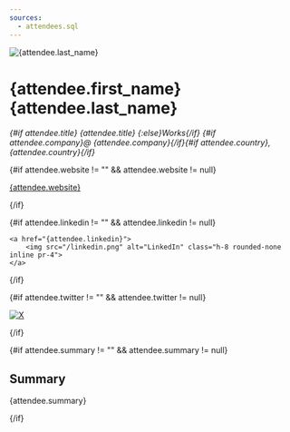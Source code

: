 ```yaml
---
sources: 
  - attendees.sql
---
```


<script>
    const attendee = attendees.filter(attendee => attendee.attendee_id == $page.params.attendee)[0]
</script>

<img src="{attendee.photo_url}" alt="{attendee.last_name}" class="rounded-full inline p-3 h-48">

# {attendee.first_name} {attendee.last_name}

_{#if attendee.title} {attendee.title} {:else}Works{/if} {#if attendee.company}@ {attendee.company}{/if}{#if attendee.country}, {attendee.country}{/if}_

{#if attendee.website != "" && attendee.website != null}

[{attendee.website}]({attendee.website})

{/if}

{#if attendee.linkedin != "" && attendee.linkedin != null}

    <a href="{attendee.linkedin}">
        <img src="/linkedin.png" alt="LinkedIn" class="h-8 rounded-none inline pr-4">
    </a>

{/if}

{#if attendee.twitter != "" && attendee.twitter != null}

<a href=https://twitter.com/{attendee.twitter}>
    <img src="/x.png" alt="X" class="h-8 rounded-none inline">
</a>

{/if}

{#if attendee.summary != "" && attendee.summary != null}

## Summary

{attendee.summary}

{/if}
